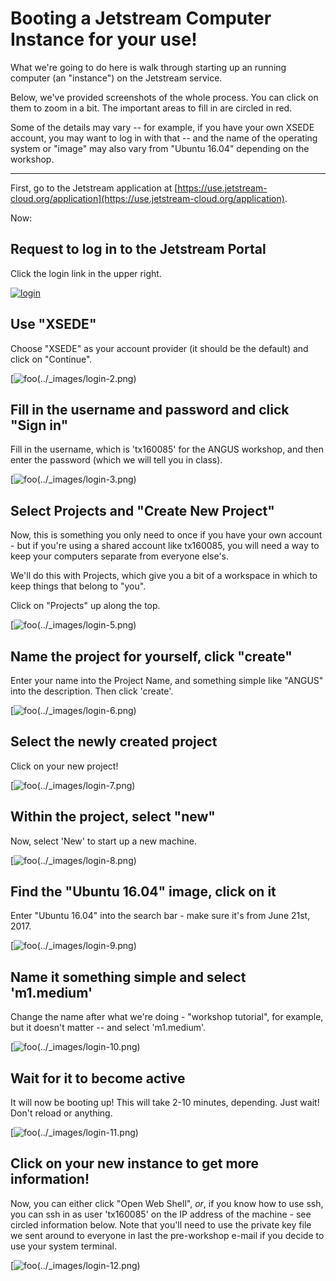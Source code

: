 # Booting a Jetstream Computer Instance for your use!

What we're going to do here is walk through starting up an running
computer (an "instance") on the Jetstream service.

Below, we've provided screenshots of the whole process. You can click
on them to zoom in a bit.  The important areas to fill in are circled
in red.

Some of the details may vary -- for example, if you have your own XSEDE
account, you may want to log in with that -- and the name of the operating
system or "image" may also vary from "Ubuntu 16.04" depending on the
workshop.

-----

First, go to the Jetstream application at [https://use.jetstream-cloud.org/application](https://use.jetstream-cloud.org/application).

Now:

## Request to log in to the Jetstream Portal

Click the login link in the upper right.

[![login](images/login-1.thumb.png)](../_images/login-1.png)

## Use "XSEDE"

Choose "XSEDE" as your account provider (it should be the default) and click
on "Continue".
           
[![foo](images/login-2.thumb.png)(../_images/login-2.png)

## Fill in the username and password and click "Sign in"

Fill in the username, which is 'tx160085' for the ANGUS workshop,
and then enter the password (which we will tell you in class).

[![foo](images/login-3.thumb.png)(../_images/login-3.png)
           
## Select Projects and "Create New Project"

Now, this is something you only need to once if you have your own
account - but if you're using a shared account like tx160085, you will
need a way to keep your computers separate from everyone else's.

We'll do this with Projects, which give you a bit of a workspace in which
to keep things that belong to "you".

Click on "Projects" up along the top.

[![foo](images/login-5.thumb.png)(../_images/login-5.png)
           
## Name the project for yourself, click "create"

Enter your name into the Project Name, and something simple like "ANGUS"
into the description. Then click 'create'.

[![foo](images/login-6.thumb.png)(../_images/login-6.png)

## Select the newly created project

Click on your new project!

[![foo](images/login-7.thumb.png)(../_images/login-7.png)
           
## Within the project, select "new"

Now, select 'New' to start up a new machine.

[![foo](images/login-8.thumb.png)(../_images/login-8.png)

## Find the "Ubuntu 16.04" image, click on it

Enter "Ubuntu 16.04" into the search bar - make sure it's from
June 21st, 2017.

[![foo](images/login-9.thumb.png)(../_images/login-9.png)
           
## Name it something simple and select 'm1.medium'

Change the name after what we're doing - "workshop tutorial", for example,
but it doesn't matter -- and select 'm1.medium'.

[![foo](images/login-10.thumb.png)(../_images/login-10.png)

## Wait for it to become active

It will now be booting up! This will take 2-10 minutes, depending.
Just wait! Don't reload or anything.

[![foo](images/login-11.thumb.png)(../_images/login-11.png)
           
## Click on your new instance to get more information!

Now, you can either click "Open Web Shell", *or*, if you know how to use ssh,
you can ssh in as user 'tx160085' on the IP address of the machine - see
circled information below.  Note that you'll need to use the private key
file we sent around to everyone in last the pre-workshop e-mail if you decide to
use your system terminal.

[![foo](images/login-12.thumb.png)(../_images/login-12.png)
